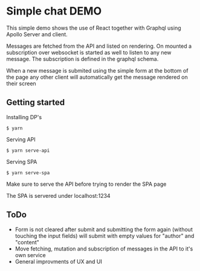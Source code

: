 # Simple chat DEMO
This simple demo shows the use of React together with Graphql using Apollo Server and client.

Messages are fetched from the API and listed on rendering. On mounted a subscription over websocket is started as well to listen to any new message. The subscription is defined in the graphql schema.

When a new message is submited using the simple form at the bottom of the page any other client will automatically get the message rendered on their screen

## Getting started
Installing DP's
```
$ yarn
```
Serving API
```
$ yarn serve-api
```
Serving SPA
```
$ yarn serve-spa
```

Make sure to serve the API before trying to render the SPA page

The SPA is servered under localhost:1234

## ToDo
- Form is not cleared after submit and submitting the form again (without touching the input fields) will submit with empty values for "author" and "content"
- Move fetching, mutation and subscription of messages in the API to it's own service 
- General improvments of UX and UI